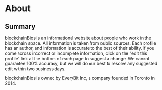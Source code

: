 # About

## Summary
blockchainBios is an informational website about people who work in the blockchain space. All information is taken from public sources. Each profile has an author, and information is accurate to the best of their ability. If you come across incorrect or incomplete information, click on the “edit this profile” link at the bottom of each page to suggest a change. We cannot guarantee 100% accuracy, but we will do our best to resolve any suggested edit within two business days. 

blockchainBios is owned by EveryBit Inc, a company founded in Toronto in 2014.


